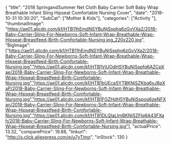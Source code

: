 {
	"title": "2018 SpringandSummer Net Cloth Baby Carrier Soft Baby Wrap Breathable Infant Sling Hipseat Comfortable Nursing Cover",
	"date": "2018-10-31 10:30:20",
	"SubCat": ["Mother & Kids"],
	"categories": ["Activity "],
	"thumbnailImage": "https://ae01.alicdn.com/kf/HTB11hEmdNSYBuNjSsphq6zGvVXa2/2018-Baby-Carrier-Sling-For-Newborns-Soft-Infant-Wrap-Breathable-Wrap-Hipseat-Breastfeed-Birth-Comfortable-Nursing.jpg_220x220.jpg",
	"BigImage": ["https://ae01.alicdn.com/kf/HTB11hEmdNSYBuNjSsphq6zGvVXa2/2018-Baby-Carrier-Sling-For-Newborns-Soft-Infant-Wrap-Breathable-Wrap-Hipseat-Breastfeed-Birth-Comfortable-Nursing.jpg","https://ae01.alicdn.com/kf/HTB1ViUOdHSYBuNjSspfq6AZCpXae/2018-Baby-Carrier-Sling-For-Newborns-Soft-Infant-Wrap-Breathable-Wrap-Hipseat-Breastfeed-Birth-Comfortable-Nursing.jpg","https://ae01.alicdn.com/kf/HTB1bUEcaSYTBKNjSZKbq6xJ8pXaP/2018-Baby-Carrier-Sling-For-Newborns-Soft-Infant-Wrap-Breathable-Wrap-Hipseat-Breastfeed-Birth-Comfortable-Nursing.jpg","https://ae01.alicdn.com/kf/HTB1FGZHdH5YBuNjSspoq6zeNFXan/2018-Baby-Carrier-Sling-For-Newborns-Soft-Infant-Wrap-Breathable-Wrap-Hipseat-Breastfeed-Birth-Comfortable-Nursing.jpg","https://ae01.alicdn.com/kf/HTB1DLQIaLImBKNjSZFlq6A43FXah/2018-Baby-Carrier-Sling-For-Newborns-Soft-Infant-Wrap-Breathable-Wrap-Hipseat-Breastfeed-Birth-Comfortable-Nursing.jpg"],
	"actualPrice": 13.32,
	"comparePrice": 19.88,
	"linkurl": "http://s.click.aliexpress.com/e/u7yTlmo",
	"inStock": 130
}
